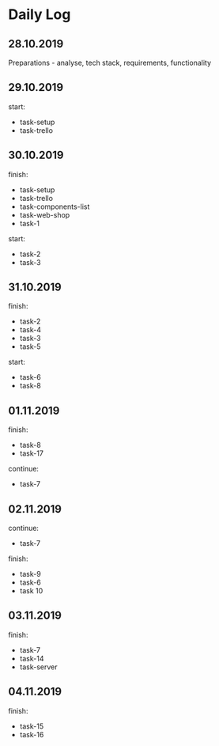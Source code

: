 # Daily Log

## 28.10.2019

Preparations - analyse, tech stack, requirements, functionality

## 29.10.2019

start:

- task-setup
- task-trello

## 30.10.2019

finish:

- task-setup
- task-trello
- task-components-list
- task-web-shop
- task-1

start:

- task-2
- task-3

## 31.10.2019

finish:

- task-2
- task-4
- task-3
- task-5

start:

- task-6
- task-8

## 01.11.2019

finish:

- task-8
- task-17

continue:

- task-7

## 02.11.2019

continue:

- task-7

finish:

- task-9
- task-6
- task 10

## 03.11.2019

finish:

- task-7
- task-14
- task-server

## 04.11.2019

finish:

- task-15
- task-16
